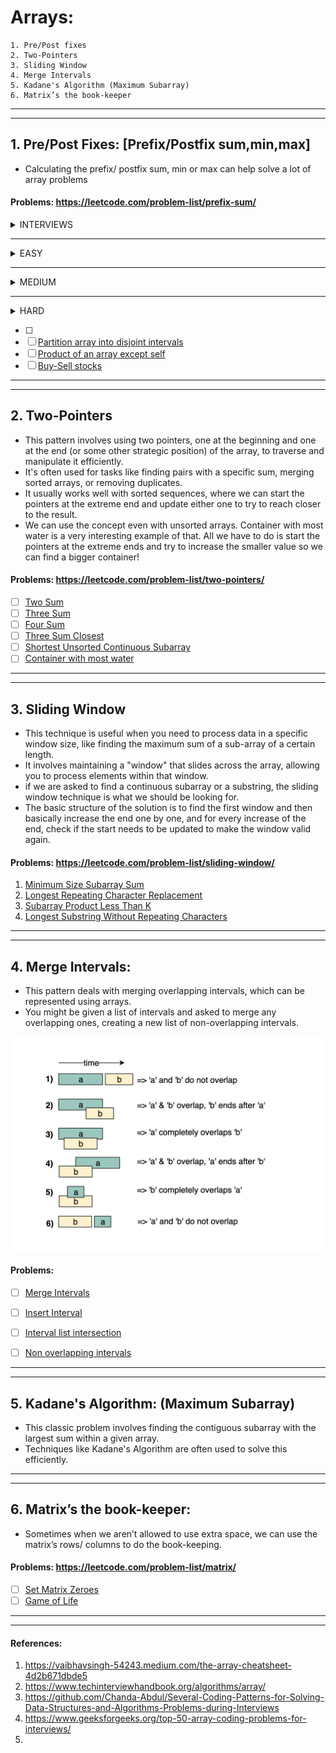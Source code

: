 # Arrays:

    
    1. Pre/Post fixes
    2. Two-Pointers
    3. Sliding Window
    4. Merge Intervals
    5. Kadane's Algorithm (Maximum Subarray)
    6. Matrix’s the book-keeper

---

---

## 1. Pre/Post Fixes: [Prefix/Postfix sum,min,max]
- Calculating the prefix/ postfix sum, min or max can help solve a lot of array problems

#### Problems: https://leetcode.com/problem-list/prefix-sum/

<details>
<summary> INTERVIEWS </summary>

</details>

---


<details>
<summary> EASY</summary>

1. - [ ] [Find the Middle Index in Array](https://leetcode.com/problems/find-the-middle-index-in-array/description)
2. - [ ] [Find Pivot Index](https://leetcode.com/problems/find-pivot-index/description/)

</details>

---
<details>
<summary> MEDIUM </summary>
</details>

---

<details>
<summary> HARD </summary>
</details>


- [ ]
- [ ] [Partition array into disjoint intervals](https://leetcode.com/problems/product-of-array-except-self/description/)
- [ ] [Product of an array except self](https://leetcode.com/problems/product-of-array-except-self/description/)
- [ ] [Buy-Sell stocks](https://leetcode.com/problems/best-time-to-buy-and-sell-stock/description/)

---

---

## 2. Two-Pointers
- This pattern involves using two pointers, one at the beginning and one at the end (or some other strategic position) of the array, to traverse and manipulate it efficiently.
- It's often used for tasks like finding pairs with a specific sum, merging sorted arrays, or removing duplicates.
- It usually works well with sorted sequences, where we can start the pointers at the extreme end and update either one to try to reach closer to the result.
- We can use the concept even with unsorted arrays. Container with most water is a very interesting example of that. All we have to do is start the pointers at the extreme ends and try to increase the smaller value so we can find a bigger container!

#### Problems: https://leetcode.com/problem-list/two-pointers/

- [ ] [Two Sum](https://leetcode.com/problems/two-sum/)
- [ ] [Three Sum](https://leetcode.com/problems/3sum/)
- [ ] [Four Sum](https://leetcode.com/problems/4sum/description/)
- [ ] [Three Sum Closest](https://leetcode.com/problems/3sum-closest/)
- [ ] [Shortest Unsorted Continuous Subarray](https://leetcode.com/problems/shortest-unsorted-continuous-subarray/)
- [ ] [Container with most water](https://leetcode.com/problems/container-with-most-water/)

---

---

## 3. Sliding Window
- This technique is useful when you need to process data in a specific window size, like finding the maximum sum of a sub-array of a certain length. 
- It involves maintaining a "window" that slides across the array, allowing you to process elements within that window.
- if we are asked to find a continuous subarray or a substring, the sliding window technique is what we should be looking for.
- The basic structure of the solution is to find the first window and then basically increase the end one by one, and for every increase of the end, check if the start needs to be updated to make the window valid again.

#### Problems: https://leetcode.com/problem-list/sliding-window/

1. [Minimum Size Subarray Sum](https://leetcode.com/problems/minimum-size-subarray-sum/description/)
2. [Longest Repeating Character Replacement](https://leetcode.com/problems/longest-repeating-character-replacement/description/)
3. [Subarray Product Less Than K](https://leetcode.com/problems/subarray-product-less-than-k/description/)
4. [Longest Substring Without Repeating Characters](https://leetcode.com/problems/longest-substring-without-repeating-characters/description/)

---

--- 

## 4. Merge Intervals:
- This pattern deals with merging overlapping intervals, which can be represented using arrays. 
- You might be given a list of intervals and asked to merge any overlapping ones, creating a new list of non-overlapping intervals.

![merge_intervals_cases](./images/merged_intervals_cases.png)

#### Problems:

- [ ] [Merge Intervals](https://leetcode.com/problems/merge-intervals/description/)
- [ ] [Insert Interval](https://leetcode.com/problems/insert-interval/description/)
- [ ] [Interval list intersection](https://leetcode.com/problems/interval-list-intersections/)
- [ ] [Non overlapping intervals](https://leetcode.com/problems/non-overlapping-intervals/description/)


---

---

## 5. Kadane's Algorithm: (Maximum Subarray) 
- This classic problem involves finding the contiguous subarray with the largest sum within a given array. 
- Techniques like Kadane's Algorithm are often used to solve this efficiently.

---

---

## 6. Matrix’s the book-keeper: 
- Sometimes when we aren’t allowed to use extra space, we can use the matrix’s rows/ columns to do the book-keeping.

#### Problems: https://leetcode.com/problem-list/matrix/
- [ ] [Set Matrix Zeroes](https://leetcode.com/problems/set-matrix-zeroes/description/)
- [ ] [Game of Life](https://leetcode.com/problems/game-of-life/description/)

---

---


#### References:
1. https://vaibhavsingh-54243.medium.com/the-array-cheatsheet-4d2b671dbde5
2. https://www.techinterviewhandbook.org/algorithms/array/
3. https://github.com/Chanda-Abdul/Several-Coding-Patterns-for-Solving-Data-Structures-and-Algorithms-Problems-during-Interviews
4. https://www.geeksforgeeks.org/top-50-array-coding-problems-for-interviews/
5. 